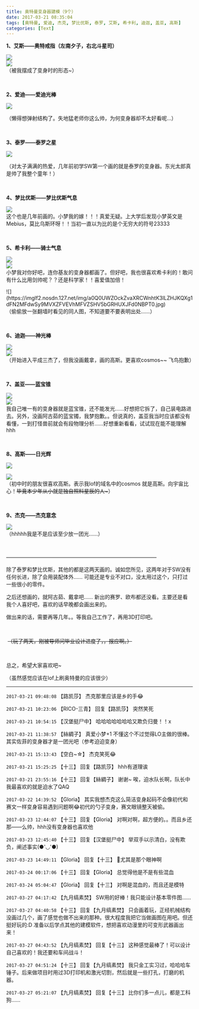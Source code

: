 ```yaml
---
title: 奥特曼变身器建模（9个）
date: 2017-03-21 08:35:04
tags: [奥特曼, 爱迪, 杰克, 梦比优斯, 泰罗, 艾斯, 希卡利, 迪迦, 盖亚, 高斯]
categories: [Text]
---
```


<p><strong>1、艾斯——奥特戒指（左南夕子，右北斗星司）</strong></p> 

![](https://imglf1.nosdn.127.net/img/a0Q0UWZOckZvaXRCWnhtK3lLZHJKS28yaGtqOWxnd1hlYzgxaUgvN205NE5OZFJtSjh2K2VRPT0.png)
<br />
![](https://imglf2.nosdn.127.net/img/a0Q0UWZOckZvaXRCWnhtK3lLZHJKRzBzRjl6QVRhTUFZdnZVQWZWQ0FhcHk3S3JQSFhCV0F3PT0.png)
<br />（被我摆成了变身时的形态~）
<p><br /></p> 
<p><strong>2、爱迪——爱迪光棒</strong></p> 

![](https://imglf1.nosdn.127.net/img/a0Q0UWZOckZvaXRCWnhtK3lLZHJKRisxNTMwVTRqa0JycFYvYXZ3Um84eTM5R0VLWUdkaWxBPT0.png)

<p>（懒得想弹射结构了。失地猛老师你这么帅，为何变身器却不太好看呢…）<br /></p> 
<p><br /></p> 
<p><strong>3、泰罗——泰罗之星</strong></p> 

![](https://imglf2.nosdn.127.net/img/a0Q0UWZOckZvaXRCWnhtK3lLZHJKSVpnNk1kRFhLZ2lLeTV5UjRPT2FSbVdYY0h1UGYvQlVRPT0.png)

<p>（对太子满满的热爱，几年前初学SW第一个画的就是泰罗的变身器。东光太郎真是帅了我整个童年！）<br /></p> 
<p><br /></p> 
<p><strong>4、梦比优斯——梦比优斯气息</strong></p> 

![](https://imglf0.nosdn.127.net/img/a0Q0UWZOckZvaXRCWnhtK3lLZHJKRHh3MTkxSGI3NkhKUEdBMGJFbVczaWgyN1RidWdiQjNnPT0.png)
<br />这个也是几年前画的。小梦我的嫁！！！真爱无疑。上大学后发现小梦英文是Mebius，莫比乌斯环呀！！当初一直以为比的是个无穷大的符号23333 <br />
<p><br /></p> 
<p><strong>5、希卡利——骑士气息</strong></p> 

![](https://imglf0.nosdn.127.net/img/a0Q0UWZOckZvaXRCWnhtK3lLZHJKQkJlMWFyRW5qRDhZdzhTLzlqaXBtbS9ORFdxK1VlcXFBPT0.png)
<br />
![](https://imglf2.nosdn.127.net/img/a0Q0UWZOckZvaXRCWnhtK3lLZHJKT3BVRDZ0UmNCQm5CbHBnN0hpcDh6SUpCQ0E2bldTYStRPT0.png)
<br />小梦我对你好吧，连你基友的变身器都画了。但好吧，我也很喜欢希卡利的！敢问有什么比用剑帅呢？？还是科学家！！喜爱值加倍！
<p>
![](https://imglf2.nosdn.127.net/img/a0Q0UWZOckZvaXRCWnhtK3lLZHJKQXg1dFN2MFdwSy9MVXZFVEVhMFVZSHV5bGRHUXJFd0NBPT0.jpg)
<br />（偷偷放一张翻墙时看见的同人图，不知道要不要表明出处……）</p> 
<p><br /></p> 
<p><strong>6、迪迦——神光棒</strong></p> 

![](https://imglf.nosdn.127.net/img/a0Q0UWZOckZvaXRCWnhtK3lLZHJKSFJJVHlwYVBlNGhrZ093dEJiTkRBb25jeVc1WmlBTXdRPT0.png)
<br />
![](https://imglf.nosdn.127.net/img/a0Q0UWZOckZvaXRCWnhtK3lLZHJKSVJOZ2djbDluZkVvR2dlWSttU1IwMGNpSTVPV2Myd1VnPT0.png)
<br />（开始进入平成三杰了，但我没画戴拿，画的高斯。更喜欢cosmos~~&nbsp;飞鸟抱歉）</p> 
<p><br /> 
<p><strong>7、盖亚——蓝宝锥</strong></p> 

![](https://imglf2.nosdn.127.net/img/a0Q0UWZOckZvaXRCWnhtK3lLZHJKRS9hdVNuaVNLUWFTTkwydWtXakxmQjNFSjNXeUVCaU1nPT0.png)
<br />
![](https://imglf0.nosdn.127.net/img/a0Q0UWZOckZvaXRCWnhtK3lLZHJKQTcrVlQyRjdUUDRPaXU1OFZ3ODkvNFJxUkZUZVlFTmtRPT0.png)
<br />我自己唯一有的变身器就是蓝宝锥，还不能发光……好想把它拆了，自己装电路进去。另外，没画阿古茹的蓝宝镯，我梦抱歉。。但说真的，盖亚我当时应该都没有看懂，一到打怪兽前就会有段物理分析……好想重新看看，试试现在能不能理解hhh
<p><br /></p> 
<p><strong>8、高斯——日光辉</strong></p> 

![](https://imglf1.nosdn.127.net/img/a0Q0UWZOckZvaXRCWnhtK3lLZHJKTG45ejB0TXZtSGdaNFVzNmxEeG1RRmRFbndPQllNYWNRPT0.png)


![](https://imglf0.nosdn.127.net/img/a0Q0UWZOckZvaXRCWnhtK3lLZHJKR3R1YXNPNmFYTUJoNGpXUkEwVC9NWEw2clZVZWF5RTFRPT0.png)
<br />（初中时的朋友很喜欢高斯。表示我lof的域名中的cosmos 就是高斯。向宇宙比心！<span style="text-decoration:line-through;"  >毕竟本少年从小就是独自照料星辰的人~</span>）
<p><br /></p> 
<p><strong>9、杰克——杰克意念</strong></p> 

![](https://imglf2.nosdn.127.net/img/a0Q0UWZOckZvaXRCWnhtK3lLZHJKTGFaeWk4eERLODNOLzNzMUYzRjB2dnBTMWhRb3R0RDl3PT0.png)
<br />（hhhhh我是不是应该至少放一团光……）&nbsp;&nbsp;&nbsp;&nbsp;</p> 
<p><br /> 
<p>—————————————————————————————<br /></p> 
<p>除了泰罗和梦比优斯，其他的都是这两天画的。诚如您所见，这两年对于SW没有任何长进，除了会用装配体外……&nbsp;可能还是专业不对口，没太用过这个，只打过一些很小的零件。<br /></p> 
<p>之后还想画的，就阿古茹、戴拿吧……&nbsp;新出的赛罗、欧布都还没看。主要还是看我个人喜好吧，喜欢的话早晚都会画出来的。</p> 
<p>做出来的话，需要再等几年。。等我自己工作了，再用3D打印吧。</p> 
<p><br /></p> 
<p>&nbsp;<span style="text-decoration:line-through;"  >（玩了两天，刚被导师问毕业设计进度了，，报应啊。）</span></p> 
<p><br /></p> 
<p>总之，希望大家喜欢吧~</p> 
<p>（虽然感觉应该在lof上刷奥特曼的应该很少）<br /></p>

---

`2017-03-21 09:48:08` 【路凯莎】 杰克那里应该是乡的手😂

`2017-03-21 10:23:06` 【RICO-三青】 回复【路凯莎】 突然笑死

`2017-03-21 10:54:15` 【汉堡挺尸中】 哈哈哈哈哈哈哈又欺负归曼！！x

`2017-03-21 11:38:57` 【絲綢子】 真爱小梦+1 不懂这个不过觉得LO主做的很棒。其实佐菲的变身器才是一团光吧（参考迫迫变身）

`2017-03-21 15:13:43` 【空白~☆】 杰克笑死😂

`2017-03-21 15:25:25` 【十三】 回复【路凯莎】 hhh有道理诶

`2017-03-21 23:55:16` 【十三】 回复【絲綢子】 谢谢~ 唉，迫水队长啊，队长中我最喜欢的就是迫水了QAQ

`2017-03-22 14:39:52` 【Gloria】 其实我想杰克这么简洁变身起码不会像初代和赛文一样变身容易遇到问题啊😂初代的勺子变身，赛文眼镜整天被偷。

`2017-03-23 12:44:07` 【十三】 回复【Gloria】 对啊对啊，超方便的。。而且乡还那——么帅，hhh没有变身器也喜欢他

`2017-03-23 12:45:40` 【十三】 回复【汉堡挺尸中】 举双手以示清白，没有欺负，阐述事实(●'◡'●)

`2017-03-23 14:49:11` 【Gloria】 回复【十三】 🌚尤其是那个眼神啊

`2017-03-24 00:17:06` 【十三】 回复【Gloria】 总觉得他是不是有些混血

`2017-03-24 05:04:47` 【Gloria】 回复【十三】 对啊是混血的，而且还是模特

`2017-03-27 04:17:42` 【九月缟素焚】 SW用的好棒！我只能设计基本零件图……

`2017-03-27 04:40:58` 【十三】 回复【九月缟素焚】 只会画着玩，正经机械结构没画过几个，画了感觉也做不出来的那种。很大程度我把它当做画图在用吧。但还挺好玩的:D 准备以后学点其他的建模软件，想把喜欢动漫里的可变形武器画出来！

`2017-03-27 04:43:52` 【九月缟素焚】 回复【十三】 这种感觉最棒了！可以设计自己喜欢的！我还要和车间战斗！

`2017-03-27 04:51:24` 【十三】 回复【九月缟素焚】 我只金工实习过，哈哈哈车锤子。后来做项目时用过3D打印机和激光切割，然后就是一些打孔，打磨的机器。

`2017-03-27 05:21:07` 【九月缟素焚】 回复【十三】 比你们多一点儿，都是工科狗……
